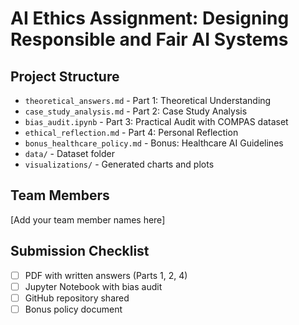 # AI Ethics Assignment: Designing Responsible and Fair AI Systems

## Project Structure
- `theoretical_answers.md` - Part 1: Theoretical Understanding
- `case_study_analysis.md` - Part 2: Case Study Analysis  
- `bias_audit.ipynb` - Part 3: Practical Audit with COMPAS dataset
- `ethical_reflection.md` - Part 4: Personal Reflection
- `bonus_healthcare_policy.md` - Bonus: Healthcare AI Guidelines
- `data/` - Dataset folder
- `visualizations/` - Generated charts and plots

## Team Members
[Add your team member names here]

## Submission Checklist
- [ ] PDF with written answers (Parts 1, 2, 4)
- [ ] Jupyter Notebook with bias audit
- [ ] GitHub repository shared
- [ ] Bonus policy document
